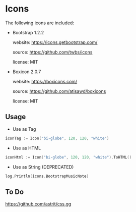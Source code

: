 # Icons

The following icons are included:

- Bootstrap 1.2.2 

  website: https://icons.getbootstrap.com/
  
  source: https://github.com/twbs/icons
  
  license: MIT
  
- Boxicon 2.0.7 

  website: https://boxicons.com/
  
  source: https://github.com/atisawd/boxicons 
  
  license: MIT

## Usage


- Use as Tag

```go
iconTag := Icon("bi-globe", 120, 120, "white")
```

- Use as HTML

```go
iconHtml := Icon("bi-globe", 120, 120, "white").ToHTML()
```

- Use as String (DEPRECATED)

```go
log.Println(icons.BootstrapMusicNote)
```

## To Do

https://github.com/astrit/css.gg
